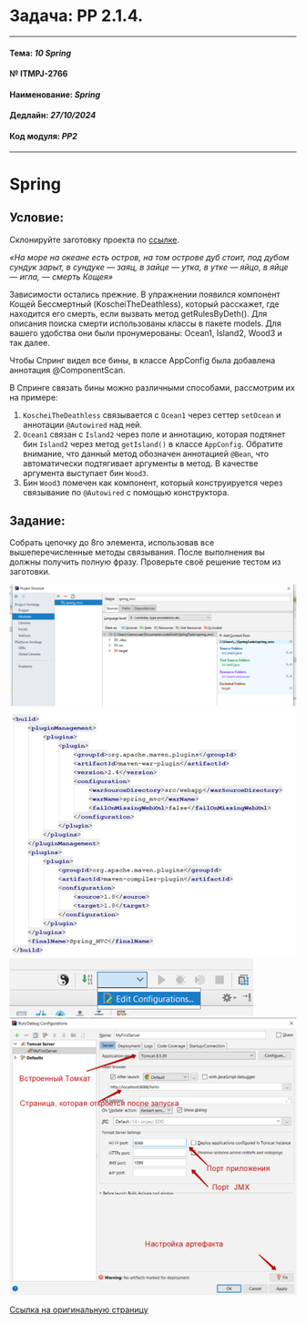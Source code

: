 # Задача: **PP 2.1.4.**

---

#### Тема: _10 Spring_
#### № **ITMPJ-2766**
#### Наименование: _Spring_
#### Дедлайн: _27/10/2024_
#### Код модуля: _PP2_

---
# Spring

## Условие:

Склонируйте заготовку проекта по [ссылке](https://github.com/VanderDT/Task-4).

_«На море на океане есть остров, на том острове дуб стоит, под дубом сундук зарыт, в сундуке — заяц, 
в зайце — утка, в утке — яйцо, в яйце — игла, — смерть Кощея»_

Зависимости остались прежние. В упражнении появился компонент Кощей Бессмертный (KoscheiTheDeathless), который расскажет, где находится его смерть, если вызвать метод getRulesByDeth().
Для описания поиска смерти использованы классы в пакете models. Для вашего удобства они были пронумерованы: Ocean1, Island2, Wood3 и так далее.

Чтобы Спринг видел все бины, в классе AppConfig была добавлена аннотация @ComponentScan.

В Спринге связать бины можно различными способами, рассмотрим их на примере:

1. `KoscheiTheDeathless` связывается с `Ocean1` через сеттер `setOcean` и аннотации `@Autowired` над ней.
2. `Ocean1` связан с `Island2` через поле и аннотацию, которая подтянет бин `Island2` через метод `getIsland()` 
в классе `AppConfig`. Обратите внимание, что данный метод обозначен аннотацией `@Bean`, что автоматически 
подтягивает аргументы в метод. В качестве аргумента выступает бин `Wood3`.
3. Бин `Wood3` помечен как компонент, который конструируется через связывание по `@Autowired` с помощью конструктора.

## Задание:

Собрать цепочку до 8го элемента, использовав все вышеперечисленные методы связывания. 
После выполнения вы должны получить полную фразу. Проверьте своё решение тестом из заготовки.

![Step1. Подключение модулей](/imgs/1.png)
![Step2. Добавление зависимостей](/imgs/2.png)
![Step3. Перейти в конфигурирование запуска](/imgs/3.png)
![Step4. Настроить конфигурацию запуска](/imgs/4.png)

[Ссылка на оригинальную страницу](http://jira.it-mentor.tech/browse/ITMPJ-2766)